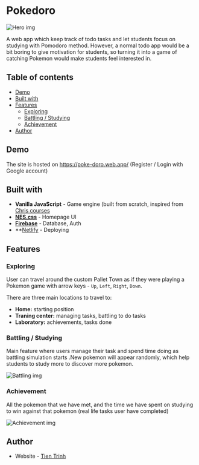 # Pokedoro

![Hero img](https://i.imgur.com/OETx3gV.jpg)

A web app which keep track of todo tasks and let students focus on studying with Pomodoro method.
However, a normal todo app would be a bit boring to give motivation for students, so turning it into a game of catching Pokemon would make students feel interested in.

## Table of contents
- [Demo](#demo)
- [Built with](#built-with)
- [Features](#features)
  - [Exploring](#exploring)
  - [Battling / Studying](#battling--studying)
  - [Achievement](#achievement)
- [Author](#author)

## Demo

The site is hosted on https://poke-doro.web.app/ (Register / Login with Google account)

## Built with

- **Vanilla JavaScript** - Game engine (built from scratch, inspired from [Chris courses](https://chriscourses.com/)
- **[NES.css](https://nostalgic-css.github.io/NES.css/)** - Homepage UI
- **[Firebase](https://firebase.google.com/)** - Database, Auth
- **[Netlify](https://www.netlify.com/) - Deploying

## Features

### Exploring

User can travel around the custom Pallet Town as if they were playing a Pokemon game with arrow keys - `Up`, `Left`, `Right`, `Down`.

There are three main locations to travel to:
  - **Home:** starting position
  - **Traning center:** managing tasks, battling to do tasks
  - **Laboratory:** achievements, tasks done

### Battling / Studying

Main feature where users manage their task and spend time doing as battling simulation starts .New pokemon will appear randomly, which help students to study more to discover more pokemon.

![Battling img](https://i.imgur.com/Zhqio56.jpeg)


### Achievement

All the pokemon that we have met, and the time we have spent on studying to win against that pokemon (real life tasks user have completed)

![Achievement img](https://i.imgur.com/FwSyEwU.jpeg)

## Author

- Website - [Tien Trinh](https://tientrinh.netlify.app/)
